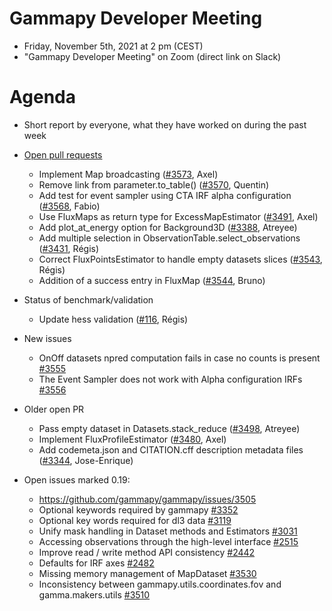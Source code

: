# Gammapy Developer Meeting

* Friday, November 5th, 2021 at 2 pm (CEST)
* "Gammapy Developer Meeting" on Zoom (direct link on Slack)
# Agenda

* Short report by everyone, what they have worked on during the past week
* [Open pull requests](https://github.com/gammapy/gammapy/pulls)
  * Implement Map broadcasting ([#3573](https://github.com/gammapy/gammapy/pull/3570), Axel)
  * Remove link from parameter.to_table() ([#3570](https://github.com/gammapy/gammapy/pull/3573), Quentin)
  * Add test for event sampler using CTA IRF alpha configuration ([#3568](https://github.com/gammapy/gammapy/pull/3568), Fabio)
  * Use FluxMaps as return type for ExcessMapEstimator ([#3491](https://github.com/gammapy/gammapy/pull/3491), Axel)
  * Add plot_at_energy option for Background3D ([#3388](https://github.com/gammapy/gammapy/pull/3388), Atreyee)
  * Add multiple selection in ObservationTable.select_observations  ([#3431](https://github.com/gammapy/gammapy/pull/3431), Régis)
  * Correct FluxPointsEstimator to handle empty datasets slices ([#3543](https://github.com/gammapy/gammapy/pull/3543), Régis)
  * Addition of a success entry in FluxMap ([#3544](https://github.com/gammapy/gammapy/pull/3544), Bruno)
 
* Status of benchmark/validation
 
  * Update hess validation ([#116](https://github.com/gammapy/gammapy-benchmarks/pull/116), Régis)
* New issues
  * OnOff datasets npred computation fails in case no counts is present [#3555](https://github.com/gammapy/gammapy/issues/3555)
  * The Event Sampler does not work with Alpha configuration IRFs [#3556](https://github.com/gammapy/gammapy/issues/3556)

* Older open PR 
  * Pass empty dataset in Datasets.stack_reduce ([#3498](https://github.com/gammapy/gammapy/pull/3498), Atreyee)
  * Implement FluxProfileEstimator ([#3480](https://github.com/gammapy/gammapy/pull/3480), Axel)
  * Add codemeta.json and CITATION.cff description metadata files ([#3344](https://github.com/gammapy/gammapy/pull/3344), Jose-Enrique)
* Open issues marked 0.19:
  * https://github.com/gammapy/gammapy/issues/3505 
  * Optional keywords required by gammapy [#3352](https://github.com/gammapy/gammapy/issues/3352)
  * Optional key words required for dl3 data [#3119](https://github.com/gammapy/gammapy/issues/3119)
  * Unify mask handling in Dataset methods and Estimators [#3031](https://github.com/gammapy/gammapy/issues/3031)
  * Accessing observations through the high-level interface [#2515](https://github.com/gammapy/gammapy/issues/2515)
  * Improve read / write method API consistency [#2442](https://github.com/gammapy/gammapy/issues/2442)
  * Defaults for IRF axes [#2482](https://github.com/gammapy/gammapy/issues/2482)
  * Missing memory management of MapDataset [#3530](https://github.com/gammapy/gammapy/issues/3530)
  * Inconsistency between gammapy.utils.coordinates.fov and gamma.makers.utils [#3510](https://github.com/gammapy/gammapy/issues/3510)
 



